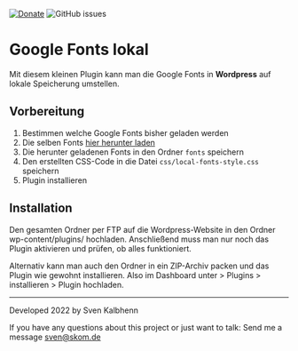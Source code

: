 [![Donate](https://img.shields.io/badge/Donate-PayPal-green.svg)](https://PayPal.me/SvenKalbhenn)
![GitHub issues](https://img.shields.io/github/issues/Starraider/Google-Fonts-Lokal)

# Google Fonts lokal

Mit diesem kleinen Plugin kann man die Google Fonts in **Wordpress** auf lokale Speicherung umstellen.

## Vorbereitung

1. Bestimmen welche Google Fonts bisher geladen werden
2. Die selben Fonts [hier herunter laden](https://google-webfonts-helper.herokuapp.com/fonts)
3. Die herunter geladenen Fonts in den Ordner ```fonts``` speichern
4. Den erstellten CSS-Code in die Datei ```css/local-fonts-style.css``` speichern
5. Plugin installieren

## Installation

Den gesamten Ordner per FTP auf die Wordpress-Website in den Ordner wp-content/plugins/ hochladen. Anschließend muss man nur noch das Plugin aktivieren und prüfen, ob alles funktioniert.

Alternativ kann man auch den Ordner in ein ZIP-Archiv packen und das Plugin wie gewohnt installieren. Also im Dashboard unter > Plugins > installieren > Plugin hochladen.

----

Developed 2022 by Sven Kalbhenn

If you have any questions about this project or just want to talk:
Send me a message [sven@skom.de](mailto:sven@skom.de)
